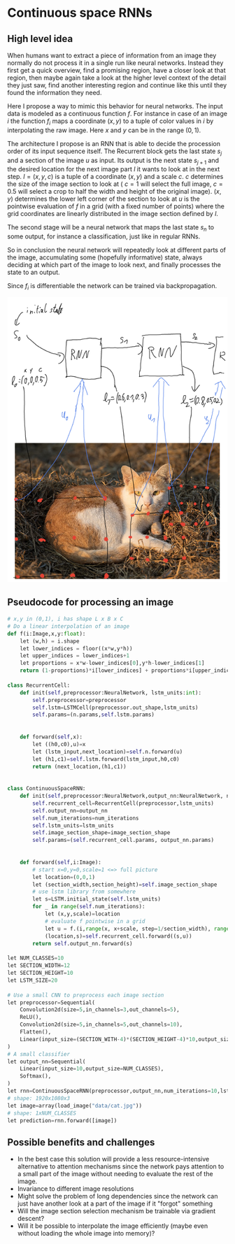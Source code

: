 # Continuous space RNNs
## High level idea
When humans want to extract a piece of information from an image they normally do not process it in a single run like neural networks. Instead they first get a quick overview, find a promising region, have a closer look at that region, then maybe again take a look at the higher level context of the detail they just saw, find another interesting region and continue like this until they found the information they need.

Here I propose a way to mimic this behavior for neural networks.
The input data is modeled as a continuous function $f$. For instance in case of an image $i$ the function $f_i$ maps a coordinate $(x,y)$ to a tuple of color values in $i$ by interpolating the raw image. Here $x$ and $y$ can be in the range $(0,1)$.

The architecture I propose is an  RNN that is able to decide the procession order of its input sequence itself. The Recurrent block gets the last state $s_j$ and a section of the image $u$ as input. Its output is the next state $s_{j+1}$ and the desired location for the next image part $l$ it wants to look at in the next step. $l=(x,y,c)$ is a tuple of a coordinate $(x,y)$ and a scale $c$. $c$ determines the size of the image section to look at ( $c=1$ will select the full image, $c=0.5$ will select a crop to half the width and height of the original image). $(x,y)$ determines the lower left corner of the section to look at $u$ is the pointwise evaluation of $f$ in a grid (with a fixed number of points) where the grid coordinates are linearly distributed in the image section defined by $l$.

The second stage will be a neural network that maps the last state $s_n$ to some output, for instance a classification, just like in regular RNNs.

So in conclusion the neural network will repeatedly look at different parts of the image, accumulating some (hopefully informative) state, always deciding at which part of the image to look next, and finally processes the state to an output.

Since $f_i$ is differentiable the network can be trained via backpropagation.

![Recurrent image procession](functionInput.png)
## Pseudocode for processing an image
```py
# x,y in (0,1), i has shape L x B x C
# Do a linear interpolation of an image
def f(i:Image,x,y:float):
    let (w,h) = i.shape
    let lower_indices = floor((x*w,y*h))
    let upper_indices = lower_indices+1
    let proportions = x*w-lower_indices[0],y*h-lower_indices[1]
    return (1-proportions)*i[lower_indices] + proportions*i[upper_indices]

class RecurrentCell:
    def init(self,preprocessor:NeuralNetwork, lstm_units:int):
        self.preprocessor=preprocessor
        self.lstm=LSTMCell(preprocessor.out_shape,lstm_units)
        self.params=(n.params,self.lstm.params)
    

    def forward(self,x):
        let ((h0,c0),u)=x
        let (lstm_input,next_location)=self.n.forward(u)
        let (h1,c1)=self.lstm.forward(lstm_input,h0,c0)
        return (next_location,(h1,c1))


class ContinuousSpaceRNN:
    def init(self,preprocessor:NeuralNetwork,output_nn:NeuralNetwork, num_iterations:int, lstm_units=20, image_section_shape=(12,10)):
        self.recurrent_cell=RecurrentCell(preprocessor,lstm_units)
        self.output_nn=output_nn
        self.num_iterations=num_iterations
        self.lstm_units=lstm_units
        self.image_section_shape=image_section_shape
        self.params=(self.recurrent_cell.params, output_nn.params)


    def forward(self,i:Image):
        # start x=0,y=0,scale=1 <=> full picture
        let location=(0,0,1)
        let (section_width,section_height)=self.image_section_shape
        # use lstm library from somewhere
        let s=LSTM.initial_state(self.lstm_units)
        for _ in range(self.num_iterations):
            let (x,y,scale)=location
            # evaluate f pointwise in a grid
            let u = f.(i,range(x, x+scale, step=1/section_width), range(y,y+scale,step=1/section_height))
            (location,s)=self.recurrent_cell.forward((s,u))
        return self.output_nn.forward(s)

let NUM_CLASSES=10
let SECTION_WIDTH=12
let SECTION_HEIGHT=10
let LSTM_SIZE=20

# Use a small CNN to preprocess each image section
let preprocessor=Sequential(
    Convolution2d(size=5,in_channels=3,out_channels=5),
    ReLU(),
    Convolution2d(size=5,in_channels=5,out_channels=10),
    Flatten(),
    Linear(input_size=(SECTION_WITH-4)*(SECTION_HEIGHT-4)*10,output_size=LSTM_SIZE),
)
# A small classifier
let output_nn=Sequential(
    Linear(input_size=10,output_size=NUM_CLASSES),
    Softmax(),
)
let rnn=ContinuousSpaceRNN(preprocessor,output_nn,num_iterations=10,lstm_units=LSTM_SIZE,image_section_shape=(SECTION_WIDTH,SECTION_HEIGHT))
# shape: 1920x1080x3
let image=array(load_image("data/cat.jpg"))
# shape: 1xNUM_CLASSES
let prediction=rnn.forward([image])
```

## Possible benefits and challenges

- In the best case this solution will provide a less resource-intensive alternative to attention mechanisms since the network pays attention to a small part of the image without needing to evaluate the rest of the image.
- Invariance to different image resolutions
- Might solve the problem of long dependencies since the network can just have another look at a part of the image if it "forgot" something
- Will the image section selection mechanism be trainable via gradient descent?
- Will it be possible to interpolate the image efficiently (maybe even without loading the whole image into memory)?
